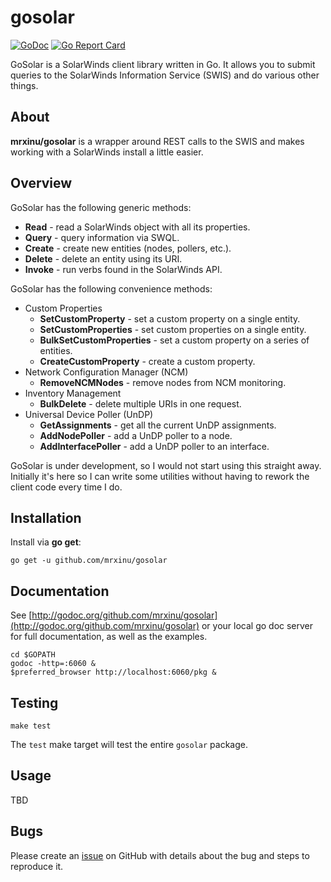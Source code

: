 # gosolar

[![GoDoc](https://godoc.org/github.com/mrxinu/gosolar?status.png)](http://godoc.org/github.com/mrxinu/gosolar) [![Go Report Card](https://goreportcard.com/badge/github.com/mrxinu/gosolar)](https://goreportcard.com/report/github.com/mrxinu/gosolar)

GoSolar is a SolarWinds client library written in Go. It allows you
to submit queries to the SolarWinds Information Service (SWIS) and
do various other things.

## About

**mrxinu/gosolar** is a wrapper around REST calls to the SWIS and makes
working with a SolarWinds install a little easier.

## Overview

GoSolar has the following generic methods:

* **Read** - read a SolarWinds object with all its properties.
* **Query** - query information via SWQL.
* **Create** - create new entities (nodes, pollers, etc.).
* **Delete** - delete an entity using its URI.
* **Invoke** - run verbs found in the SolarWinds API.

GoSolar has the following convenience methods:

- Custom Properties
  - **SetCustomProperty** - set a custom property on a single entity.
  - **SetCustomProperties** - set custom properties on a single entity.
  - **BulkSetCustomProperties** - set a custom property on a series of entities.
  - **CreateCustomProperty** - create a custom property.
- Network Configuration Manager (NCM)
  - **RemoveNCMNodes** - remove nodes from NCM monitoring.
- Inventory Management
  - **BulkDelete** - delete multiple URIs in one request.
- Universal Device Poller (UnDP)
  - **GetAssignments** - get all the current UnDP assignments.
  - **AddNodePoller** - add a UnDP poller to a node.
  - **AddInterfacePoller** - add a UnDP poller to an interface. 

GoSolar is under development, so I would not start using this straight
away. Initially it's here so I can write some utilities without having
to rework the client code every time I do.

## Installation

Install via **go get**:

```shell
go get -u github.com/mrxinu/gosolar
```

## Documentation

See [http://godoc.org/github.com/mrxinu/gosolar](http://godoc.org/github.com/mrxinu/gosolar) or your local go doc
server for full documentation, as well as the examples.

```shell
cd $GOPATH
godoc -http=:6060 &
$preferred_browser http://localhost:6060/pkg &
```

## Testing

```
make test
```

The `test` make target will test the entire `gosolar` package.

## Usage

TBD

## Bugs

Please create an [issue](https://github.com/mrxinu/gosolar/issues) on
GitHub with details about the bug and steps to reproduce it.
